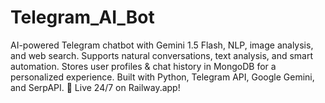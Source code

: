 # Telegram_AI_Bot
 AI-powered Telegram chatbot with Gemini 1.5 Flash, NLP, image analysis, and web search. Supports natural conversations, text analysis, and smart automation. Stores user profiles &amp; chat history in MongoDB for a personalized experience. Built with Python, Telegram API, Google Gemini, and SerpAPI. 🚀 Live 24/7 on Railway.app!
